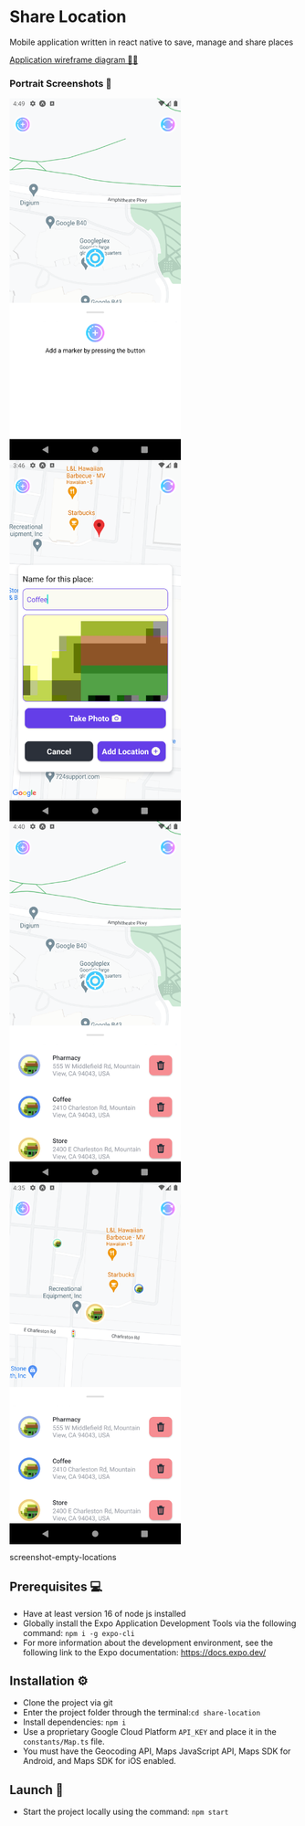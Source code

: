 # Share Location

Mobile application written in react native to save, manage and share places

[Application wireframe diagram 📝📐](https://github.com/lcgaravito/share-location/blob/main/wireframe/Wireframe.png)

### Portrait Screenshots 📱

<div style="display: flex; flex-wrap: wrap;">
  <img src="https://raw.githubusercontent.com/lcgaravito/share-location/main/screenshots/screenshot-empty-locations.png" width="300" height="auto" />
  <img src="https://raw.githubusercontent.com/lcgaravito/share-location/main/screenshots/screenshot-add-location.png" width="300" height="auto" />
  <img src="https://raw.githubusercontent.com/lcgaravito/share-location/main/screenshots/screenshot-current-location.png" width="300" height="auto" />
  <img src="https://raw.githubusercontent.com/lcgaravito/share-location/main/screenshots/screenshot-locations.png" width="300" height="auto" />
</div>

screenshot-empty-locations

## Prerequisites 💻

- Have at least version 16 of node js installed
- Globally install the Expo Application Development Tools via the following command: `npm i -g expo-cli`
- For more information about the development environment, see the following link to the Expo documentation: https://docs.expo.dev/

## Installation ⚙️

- Clone the project via git
- Enter the project folder through the terminal:`cd share-location`
- Install dependencies: `npm i`
- Use a proprietary Google Cloud Platform `API_KEY` and place it in the `constants/Map.ts` file.
- You must have the Geocoding API, Maps JavaScript API, Maps SDK for Android, and Maps SDK for iOS enabled.

## Launch 🚀

- Start the project locally using the command: `npm start`
